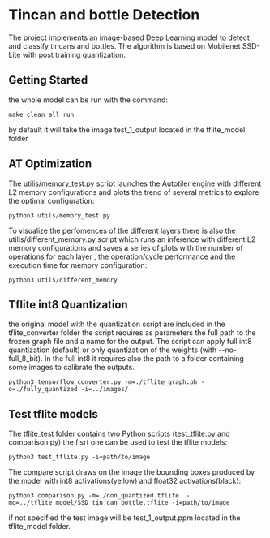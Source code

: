 # Tincan and bottle Detection

The project implements an image-based Deep Learning model to detect and classify tincans and bottles. 
The algorithm is based on Mobilenet SSD-Lite with post training quantization. 

## Getting Started

the whole model can be run with the command:

	make clean all run

by default it will take the image test_1_output located in the tflite_model folder 

## AT Optimization

The utilis/memory_test.py script launches the Autotiler engine with different L2 memory configurations and plots the trend of several metrics to explore the optimal configuration:

	python3 utils/memory_test.py

To visualize the perfomences of the different layers there is also the utilis/different_memory.py script  which runs an inference with different L2 memory configurations and saves a series of plots with the number of operations for each layer , the operation/cycle performance and the execution time for memory configuration:

	python3 utils/different_memory

## Tflite int8 Quantization

the original model with the quantization script are included in the tflite_converter folder the script requires as parameters the full path to the frozen graph file and a name for the output. The script can apply full int8 quantization (default) or only quantization of the weights (with --no-full_8_bit). In the full int8 it requires also the path to a folder containing some images to calibrate the outputs. 

	python3 tensorflow_converter.py -m=./tflite_graph.pb -o=./fully_quantized -i=../images/


## Test tflite models

The tflite_test folder contains two Python scripts (test_tflite.py and comparison.py) the fisrt one can be used to test the tflite models: 

	python3 test_tflite.py -i=path/to/image

The compare script draws on the image the bounding boxes produced by the model with int8 activations(yellow) and float32 activations(black): 

	python3 comparison.py -m=./non_quantized.tflite  -mq=../tflite_model/SSD_tin_can_bottle.tflite -i=path/to/image

if not specified the test image will be test_1_output.ppm located in the tflite_model folder. 


	

	

	


